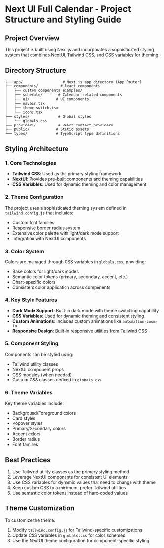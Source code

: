 # Next UI Full Calendar - Project Structure and Styling Guide

## Project Overview
This project is built using Next.js and incorporates a sophisticated styling system that combines NextUI, Tailwind CSS, and CSS variables for theming.

## Directory Structure

```
├── app/                  # Next.js app directory (App Router)
├── components/          # React components
│   ├── custom components examples/
│   ├── schedule/       # Calendar-related components
│   ├── ui/            # UI components
│   ├── navbar.tsx
│   ├── theme-switch.tsx
│   └── icons.tsx
├── styles/             # Global styles
│   └── globals.css
├── providers/          # React context providers
├── public/            # Static assets
└── types/             # TypeScript type definitions
```

## Styling Architecture

### 1. Core Technologies
- **Tailwind CSS**: Used as the primary styling framework
- **NextUI**: Provides pre-built components and theming capabilities
- **CSS Variables**: Used for dynamic theming and color management

### 2. Theme Configuration
The project uses a sophisticated theming system defined in `tailwind.config.js` that includes:
- Custom font families
- Responsive border radius system
- Extensive color palette with light/dark mode support
- Integration with NextUI components

### 3. Color System
Colors are managed through CSS variables in `globals.css`, providing:
- Base colors for light/dark modes
- Semantic color tokens (primary, secondary, accent, etc.)
- Chart-specific colors
- Consistent color application across components

### 4. Key Style Features
- **Dark Mode Support**: Built-in dark mode with theme switching capability
- **CSS Variables**: Used for dynamic theming and consistent styling
- **Custom Animations**: Includes custom animations like `automation-zoom-in`
- **Responsive Design**: Built-in responsive utilities from Tailwind CSS

### 5. Component Styling
Components can be styled using:
- Tailwind utility classes
- NextUI component props
- CSS modules (when needed)
- Custom CSS classes defined in `globals.css`

### 6. Theme Variables
Key theme variables include:
- Background/Foreground colors
- Card styles
- Popover styles
- Primary/Secondary colors
- Accent colors
- Border radius
- Font families

## Best Practices
1. Use Tailwind utility classes as the primary styling method
2. Leverage NextUI components for consistent UI elements
3. Use CSS variables for dynamic values that need to change with theme
4. Keep custom CSS to a minimum, prefer Tailwind utilities
5. Use semantic color tokens instead of hard-coded values

## Theme Customization
To customize the theme:
1. Modify `tailwind.config.js` for Tailwind-specific customizations
2. Update CSS variables in `globals.css` for color schemes
3. Use the NextUI theme configuration for component-specific styling

